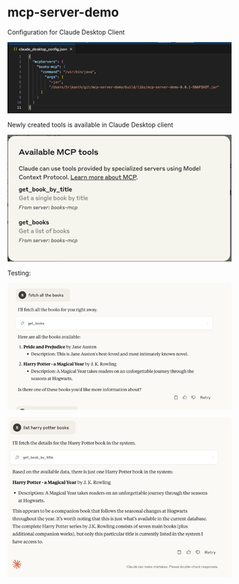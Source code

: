# mcp-server-demo

Configuration for Claude Desktop Client

![img.png](img.png)

Newly created tools is available in Claude Desktop client

![img_1.png](img_1.png)

Testing:

![img_2.png](img_2.png)

![img_3.png](img_3.png)
